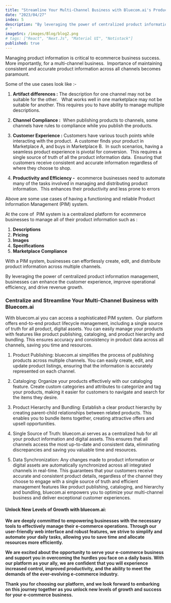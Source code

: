 ```yaml
---
title: "Streamline Your Multi-Channel Business with Bluecom.ai's Product Information Management (PIM)"
date: "2023/04/27"
index: 5
description: "By leveraging the power of centralized product information management, businesses can enhance the customer experience, improve operational efficiency, and drive revenue growth."
# "
imageSrc: /images/Blog/blog2.png
# tags: ["React", "Next.Js", "Material UI", "Notistack"]
published: true
---
```


Managing product information is critical to ecommerce business success.  More importantly, for a multi-channel business.  Importance of maintaining consistent and accurate product information across all channels becomes paramount.

Some of the use cases look like :-

1. **Artifact differences :** The description for one channel may not be suitable for the other.   What works well in one marketplace may not be suitable for another. This requires you to have ability to manage multiple descriptions.

2. **Channel Compliance :**  When publishing products to channels, some channels have rules to compliance while you publish the products.

3. **Customer Experience :** Customers have various touch points while interacting with the product.  A customer finds your product in Marketplace A, and buys in Marketplace B.  In such scenarios, having a seamless product experience is pivotal for conversion.  This requires a single source of truth of all the product information data.  Ensuring that customers receive consistent and accurate information regardless of where they choose to shop.

4. **Productivity and Efficiency -**  ecommerce businesses need to automate many of the tasks involved in managing and distributing product information.  This enhances their productivity and less prone to errors

Above are some use cases of having a functioning and reliable Product Information Management (PIM) system.

At the core of  PIM system is a centralized platform for ecommerce businesses to manage all of their product information such as :

1. **Descriptions**
2. **Pricing**
3. **Images**
4. **Specifications**
5. **Marketplace Compliance**

With a PIM system, businesses can effortlessly create, edit, and distribute product information across multiple channels.

By leveraging the power of centralized product information management, businesses can enhance the customer experience, improve operational efficiency, and drive revenue growth.

### Centralize and Streamline Your Multi-Channel Business with Bluecom.ai

With bluecom.ai you can access a sophisticated PIM system.  Our platform offers end-to-end product lifecycle management, including a single source of truth for all product, digital assets. You can easily manage your products with features like product publishing, cataloging, and product hierarchy and bundling. This ensures accuracy and consistency in product data across all channels, saving you time and resources.

1. Product Publishing: bluecom.ai simplifies the process of publishing products across multiple channels. You can easily create, edit, and update product listings, ensuring that the information is accurately represented on each channel.

2. Cataloging: Organize your products effectively with our cataloging feature. Create custom categories and attributes to categorize and tag your products, making it easier for customers to navigate and search for the items they desire.

3. Product Hierarchy and Bundling: Establish a clear product hierarchy by creating parent-child relationships between related products. This enables you to bundle items together, creating attractive offers and upsell opportunities.

4. Single Source of Truth: bluecom.ai serves as a centralized hub for all your product information and digital assets. This ensures that all channels access the most up-to-date and consistent data, eliminating discrepancies and saving you valuable time and resources.

5. Data Synchronization: Any changes made to product information or digital assets are automatically synchronized across all integrated channels in real-time. This guarantees that your customers receive accurate and consistent product details, regardless of the channel they choose to engage with a single source of truth and efficient management features like product publishing, cataloging, and hierarchy and bundling, bluecom.ai empowers you to optimize your multi-channel business and deliver exceptional customer experiences.

#### Unlock New Levels of Growth with bluecom.ai:

<p style="font-weight:600"> We are deeply committed to empowering businesses with the necessary tools to effectively manage their e-commerce operations. Through our user-friendly web interface and robust features, we strive to simplify and automate your daily tasks, allowing you to save time and allocate resources more efficiently.</p>
<p style="font-weight:600">
We are excited about the opportunity to serve your e-commerce business and support you in overcoming the hurdles you face on a daily basis. With our platform as your ally, we are confident that you will experience increased control, improved productivity, and the ability to meet the demands of the ever-evolving e-commerce industry.</p>
<p style="font-weight:600">
Thank you for choosing our platform, and we look forward to embarking on this journey together as you unlock new levels of growth and success for your e-commerce business.</p>
